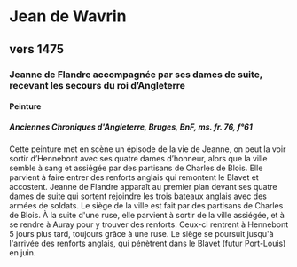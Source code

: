 # Jean de Wavrin

## vers 1475

### Jeanne de Flandre accompagnée par ses dames de suite, recevant les secours du roi d’Angleterre

#### Peinture

##### Anciennes Chroniques d'Angleterre, Bruges, BnF, ms. fr. 76, f°61

Cette peinture met en scène un épisode de la vie de Jeanne, on peut la voir sortir d’Hennebont avec ses quatre dames d’honneur, alors que la ville semble à sang et assiégée par des partisans de Charles de Blois. Elle parvient à faire entrer des renforts anglais qui remontent le Blavet et accostent. Jeanne de Flandre apparaît au premier plan devant ses quatre dames de suite qui sortent rejoindre les trois bateaux anglais avec des armées de soldats.
Le siège de la ville est fait par des partisans de Charles de Blois. À la suite d'une ruse, elle parvient à sortir de la ville assiégée, et à se rendre à Auray pour y trouver des renforts. Ceux-ci rentrent à Hennebont 5 jours plus tard, toujours grâce à une ruse. Le siège se poursuit jusqu'à l'arrivée des renforts anglais, qui pénètrent dans le Blavet (futur Port-Louis) en juin.